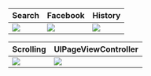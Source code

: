 | Search | Facebook | History|
| -------| ---------|--------|
|![](search.gif)|![](fb.gif)|![](history.gif)|



| Scrolling |UIPageViewController|
| ----------|--------------------| 
|![](avocado.gif)|![](page.gif)|
